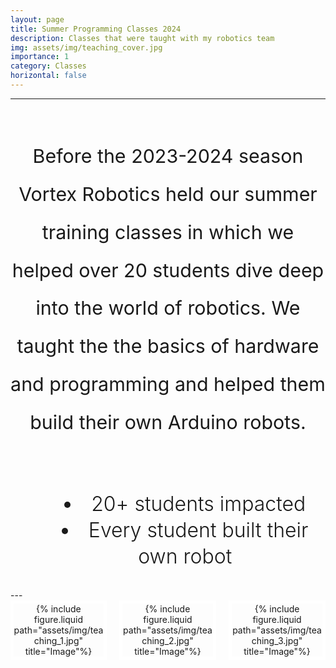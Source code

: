 ```yaml
---
layout: page
title: Summer Programming Classes 2024
description: Classes that were taught with my robotics team
img: assets/img/teaching_cover.jpg
importance: 1
category: Classes
horizontal: false
---
```


---

<!-- Text -->
<br>
<div class="text">
    <p>
    Before the 2023-2024 season Vortex Robotics held our summer training classes in which we helped over 20 students dive deep into the world of robotics. We taught the the basics of hardware and programming and helped them build their own Arduino robots.
    </p>
</div>
<br>
<div class="impact">
    <ul class="list">
    <li>20+ students impacted</li>
    <li>Every student built their own robot</li>
    </ul>
</div>
---

<!-- Videos and Image -->
<div class="row">
    <div class="column">
       <div class="image">
            {% include figure.liquid path="assets/img/teaching_1.jpg" title="Image"%}
        </div>
    </div>
    <div class="column">
       <div class="image">
            {% include figure.liquid path="assets/img/teaching_2.jpg" title="Image"%}
        </div>
    </div>
    <div class="column">
        <div class="image">
            {% include figure.liquid path="assets/img/teaching_3.jpg" title="Image"%}
        </div>
    </div>
</div>




<!-- Styles -->
<style>

    .row {
        display: flex;
        flex-direction: row;
        justify-content: center;
        align-items: center;
        gap: 20px; /*Optional: Adds space between the columns */
    }

    .column {
        flex: 1;
        text-align: center;
    }

    .column iframe, .column img {
        max-width: 100%;
    }
 
   .YT-Video {
        position: relative;
        width: 100%; /* Adjust the width as needed */
        height: 100%; /* Adjust the height to leave space for the description */       
        border: 5px solid white; /* Add a white border */
    }

    /* Description Text */
    .text {
        font-size: 1.9rem;
        line-height: 200%;
        text-align: center;
        display: block
    }
    .impact {
        text-align: center;
        list-style-position: inside;
        line-height: 300%;
        display: block
    }
    .impact .list {
        text-align: center;
        font-size: 2rem;
        font-weight: 300;
        display: inline-block
    }
    .image {
        max-width: 100%;
        height: 100%;
        border: 5px solid white; /* Add a white border */

    }

</style>
